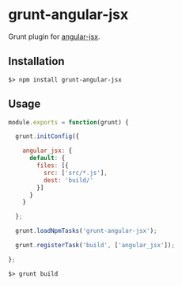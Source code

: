 # grunt-angular-jsx
Grunt plugin for [angular-jsx](https://www.github.com/thesam/angular-jsx).

## Installation

```
$> npm install grunt-angular-jsx
```

## Usage

```js
module.exports = function(grunt) {

  grunt.initConfig({

    angular_jsx: {
      default: {
        files: [{
          src: ['src/*.js'],
          dest: 'build/'
        }]
      }
    }

  };

  grunt.loadNpmTasks('grunt-angular-jsx');

  grunt.registerTask('build', ['angular_jsx']);

};
```

```
$> grunt build
```
